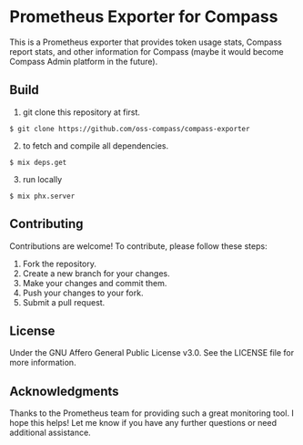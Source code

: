 # Prometheus Exporter for Compass

This is a Prometheus exporter that provides token usage stats, Compass report stats, and other information for Compass (maybe it would become Compass Admin platform in the future).

## Build

1. git clone this repository at first.

```
$ git clone https://github.com/oss-compass/compass-exporter
```

2. to fetch and compile all dependencies.
```
$ mix deps.get
```

3. run locally
```
$ mix phx.server
```

## Contributing
Contributions are welcome! To contribute, please follow these steps:

1. Fork the repository.
2. Create a new branch for your changes.
3. Make your changes and commit them.
4. Push your changes to your fork.
5. Submit a pull request.

## License

Under the GNU Affero General Public License v3.0. See the LICENSE file for more information.

## Acknowledgments
Thanks to the Prometheus team for providing such a great monitoring tool.
I hope this helps! Let me know if you have any further questions or need additional assistance.
